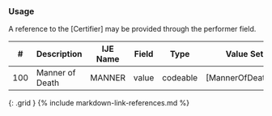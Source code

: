 ### Usage
A reference to the [Certifier] may be provided through the performer field.

| **#** |  **Description**   |  **IJE Name**   |  **Field**  |  **Type**  | **Value Set**  |
| ---------| ------------- | ------------ | -------------- | -------- | -------- |
| 100 | Manner of Death | MANNER| value | codeable | [MannerOfDeathVS] | 
{: .grid }
{% include markdown-link-references.md %}
